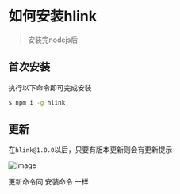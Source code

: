 # 如何安装hlink
> 安装完nodejs后

## 首次安装
执行以下命令即可完成安装

```bash
$ npm i -g hlink
```


## 更新

在`hlink@1.0.0`以后，只要有版本更新则会有更新提示

![image](/updateNotify.png)

更新命令同 安装命令 一样
